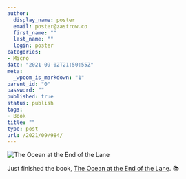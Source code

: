 ```yaml
---
author:
  display_name: poster
  email: poster@zastrow.co
  first_name: ""
  last_name: ""
  login: poster
categories:
- Micro
date: "2021-09-02T21:50:55Z"
meta:
  _wpcom_is_markdown: "1"
parent_id: "0"
password: ""
published: true
status: publish
tags:
- Book
title: ""
type: post
url: /2021/09/984/
---
```

<p><img src="https://i.gr-assets.com/images/S/compressed.photo.goodreads.com/books/1497098563l/15783514._SY475_.jpg" alt="The Ocean at the End of the Lane" /></p>
<p>Just finished the book, <a href="https://www.goodreads.com/review/show/4215707044?utm_medium=api&amp;utm_source=rss">The Ocean at the End of the Lane</a>. 📚</p>
